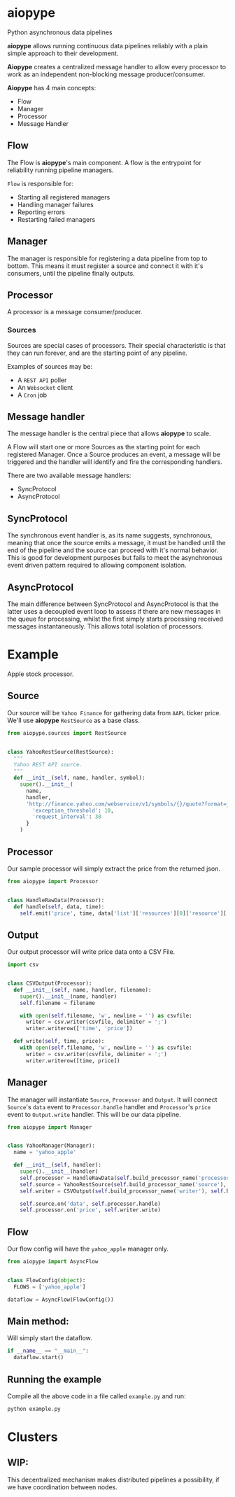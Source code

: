 # aiopype

Python asynchronous data pipelines

**aiopype** allows running continuous data pipelines reliably with a plain simple approach to their development.

**Aiopype** creates a centralized message handler to allow every processor to work as an independent non-blocking message producer/consumer.

**Aiopype** has 4 main concepts:

- Flow
- Manager
- Processor
- Message Handler

## Flow

The Flow is **aiopype**'s main component. A flow is the entrypoint for reliability running pipeline managers.

`Flow` is responsible for:

- Starting all registered managers
- Handling manager failures
- Reporting errors
- Restarting failed managers

## Manager

The manager is responsible for registering a data pipeline from top to bottom. This means it must register a source and connect it with it's consumers, until the pipeline finally outputs.

## Processor

A processor is a message consumer/producer.

### Sources

Sources are special cases of processors. Their special characteristic is that they can run forever, and are the starting point of any pipeline.  

Examples of sources may be:

- A `REST API` poller
- An `Websocket` client
- A `Cron` job

## Message handler

The message handler is the central piece that allows **aiopype** to scale.

A Flow will start one or more Sources as the starting point for each registered Manager. Once a Source produces an event, a message will be triggered and the handler will identify and fire the corresponding handlers.

There are two available message handlers:

- SyncProtocol
- AsyncProtocol

## SyncProtocol

The synchronous event handler is, as its name suggests, synchronous, meaning that once the source emits a message, it must be handled until the end of the pipeline and the source can proceed with it's normal behavior. This is good for development purposes but fails to meet the asynchronous event driven pattern required to allowing component isolation.

## AsyncProtocol

The main difference between SyncProtocol and AsyncProtocol is that the latter uses a decoupled event loop to assess if there are new messages in the queue for processing, whilst the first simply starts processing received messages instantaneously. This allows total isolation of processors.

# Example

Apple stock processor.

## Source

Our source will be `Yahoo Finance` for gathering data from `AAPL` ticker price. We'll use **aiopype** `RestSource` as a base class.

```py
from aiopype.sources import RestSource


class YahooRestSource(RestSource):
  """
  Yahoo REST API source.
  """
  def __init__(self, name, handler, symbol):
    super().__init__(
      name,
      handler,
      'http://finance.yahoo.com/webservice/v1/symbols/{}/quote?format=json&view=detail'.format(symbol), {
        'exception_threshold': 10,
        'request_interval': 30
      }
    )
```

## Processor

Our sample processor will simply extract the price from the returned json.

```py
from aiopype import Processor


class HandleRawData(Processor):
  def handle(self, data, time):
    self.emit('price', time, data['list']['resources'][0]['resource']['fields']['price'])
```

## Output

Our output processor will write price data onto a CSV File.

```py
import csv


class CSVOutput(Processor):
  def __init__(self, name, handler, filename):
    super().__init__(name, handler)
    self.filename = filename

    with open(self.filename, 'w', newline = '') as csvfile:
      writer = csv.writer(csvfile, delimiter = ';')
      writer.writerow(['time', 'price'])

  def write(self, time, price):
    with open(self.filename, 'w', newline = '') as csvfile:
      writer = csv.writer(csvfile, delimiter = ';')
      writer.writerow([time, price])
```

## Manager

The manager will instantiate `Source`, `Processor` and `Output`. It will connect `Source`'s `data` event to `Processor.handle` handler and `Processor`'s `price` event to `Output.write` handler. This will be our data pipeline.

```py
from aiopype import Manager


class YahooManager(Manager):
  name = 'yahoo_apple'

  def __init__(self, handler):
    super().__init__(handler)
    self.processor = HandleRawData(self.build_processor_name('processor'), self.handler)
    self.source = YahooRestSource(self.build_processor_name('source'), self.handler, 'AAPL')
    self.writer = CSVOutput(self.build_processor_name('writer'), self.handler, 'yahoo_appl.csv')

    self.source.on('data', self.processor.handle)
    self.processor.on('price', self.writer.write)
```

## Flow

Our flow config will have the `yahoo_apple` manager only.

```py
from aiopype import AsyncFlow


class FlowConfig(object):
  FLOWS = ['yahoo_apple']

dataflow = AsyncFlow(FlowConfig())
```

## Main method:

Will simply start the dataflow.

```py
if __name__ == "__main__":
  dataflow.start()
```

## Running the example

Compile all the above code in a file called `example.py` and run:

```sh
python example.py
```

# Clusters

## WIP:

This decentralized mechanism makes distributed pipelines a possibility, if we have coordination between nodes.
